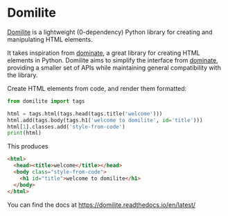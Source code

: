 # Domilite

[Domilite][] is a lightweight (0-dependency) Python library for creating and manipulating HTML elements.

It takes inspiration from [dominate][], a great library for creating HTML elements in Python. Domilite aims to simplify the interface from [dominate][], providing a smaller set of APIs while maintaining general compatibility with the library.

Create HTML elements from code, and render them formatted:
```python
from domilite import tags

html = tags.html(tags.head(tags.title('welcome')))
html.add(tags.body(tags.h1('welcome to domilite', id='title')))
html[1].classes.add('style-from-code')
print(html)
```

This produces

```html
<html>
  <head><title>welcome</title></head>
  <body class="style-from-code">
    <h1 id="title">welcome to domilite</h1>
  </body>
</html>
```

You can find the docs at <https://domilite.readthedocs.io/en/latest/>

[dominate]: https://github.com/Knio/dominate
[Domilite]: https://domilite.readthedocs.io/en/latest/
